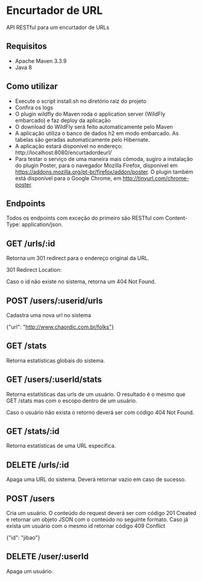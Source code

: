 # Encurtador de URL

API RESTful para um encurtador de URLs

## Requisitos

* Apache Maven 3.3.9
* Java 8

## Como utilizar

* Execute o script install.sh no diretório raiz do projeto
* Confira os logs
* O plugin wildfly do Maven roda o application server (WildFly embarcado) e faz deploy da aplicação
* O download do WildFly será feito automaticamente pelo Maven
* A aplicação utiliza o banco de dados h2 em modo embarcado. As tabelas são geradas automaticamente pelo Hibernate.
* A aplicação estará disponível no endereço: http://localhost:8080/encurtadordeurl/
* Para testar o serviço de uma maneira mais cômoda, sugiro a instalação do plugin Poster, para o navegador Mozilla Firefox, disponível em https://addons.mozilla.org/pt-br/firefox/addon/poster. O plugin também está disponível para o Google Chrome, em http://tinyurl.com/chrome-poster.

## Endpoints

Todos os endpoints com exceção do primeiro são RESTful com Content-Type: application/json.

## GET /urls/:id

Retorna um 301 redirect para o endereço original da URL.

301 Redirect
Location: 

Caso o id não existe no sistema, retorna um 404 Not Found.

## POST /users/:userid/urls

Cadastra uma nova url no sistema

{"url": "http://www.chaordic.com.br/folks"}

## GET /stats

Retorna estatísticas globais do sistema.

## GET /users/:userId/stats

Retorna estatísticas das urls de um usuário. O resultado é o mesmo que GET /stats mas com o escopo dentro de um usuário. 

Caso o usuário não exista o retorno deverá ser com código 404 Not Found.

## GET /stats/:id

Retorna estatísticas de uma URL específica.

## DELETE /urls/:id

Apaga uma URL do sistema. Deverá retornar vazio em caso de sucesso.

## POST /users

Cria um usuário. O conteúdo do request deverá ser com código 201 Created e retornar um objeto JSON com o conteúdo no seguinte formato. Caso já exista um usuário com o mesmo id retornar código 409 Conflict 

{"id": "jibao"}

## DELETE /user/:userId

Apaga um usuário.
